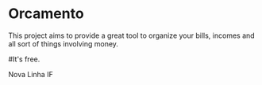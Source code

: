 # Orcamento

This project aims to provide a great tool to organize your bills, incomes and all sort of things involving money.

#It's free.

Nova Linha IF
